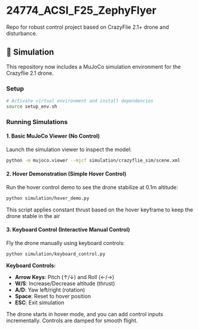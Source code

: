# 24774_ACSI_F25_ZephyFlyer
Repo for robust control project based on CrazyFlie 2.1+ drone and disturbance.

## 🧠 Simulation

This repository now includes a MuJoCo simulation environment for the Crazyflie 2.1 drone.

### Setup
```bash
# Activate virtual environment and install dependencies
source setup_env.sh
```

### Running Simulations

#### 1. Basic MuJoCo Viewer (No Control)
Launch the simulation viewer to inspect the model:
```bash
python -m mujoco.viewer --mjcf simulation/crazyflie_sim/scene.xml
```

#### 2. Hover Demonstration (Simple Hover Control)
Run the hover control demo to see the drone stabilize at 0.1m altitude:
```bash
python simulation/hover_demo.py
```
This script applies constant thrust based on the hover keyframe to keep the drone stable in the air

#### 3. Keyboard Control (Interactive Manual Control)
Fly the drone manually using keyboard controls:
```bash
python simulation/keyboard_control.py
```

**Keyboard Controls:**
- **Arrow Keys**: Pitch (↑/↓) and Roll (←/→)
- **W/S**: Increase/Decrease altitude (thrust)
- **A/D**: Yaw left/right (rotation)
- **Space**: Reset to hover position
- **ESC**: Exit simulation

The drone starts in hover mode, and you can add control inputs incrementally. Controls are damped for smooth flight.
